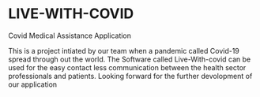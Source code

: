 # LIVE-WITH-COVID
Covid Medical Assistance Application

This is a project intiated by our team when a pandemic called Covid-19 spread through out the world. The Software called Live-With-covid can be used for the easy contact less communication between the health sector professionals and patients. Looking forward for the further devolopment of our application
